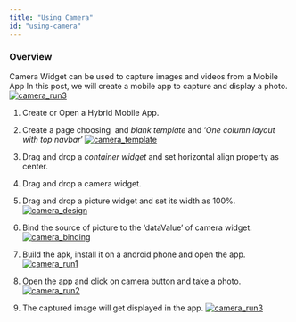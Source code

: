 ```yaml
---
title: "Using Camera"
id: "using-camera"
---
```


### Overview

Camera Widget can be used to capture images and videos from a Mobile App In this post, we will create a mobile app to capture and display a photo. [![camera_run3](/learn/assets/camera_run3.png)](/learn/assets/camera_run3.png)

1. Create or Open a Hybrid Mobile App.
2. Create a page choosing  and _blank template_ and ‘_One column layout with top navbar_’ [![camera_template](/learn/assets/camera_template.png)](/learn/assets/camera_template.png)
3. Drag and drop a _container widget_ and set horizontal align property as center.
4. Drag and drop a camera widget.
5. Drag and drop a picture widget and set its width as 100%. [![camera_design](/learn/assets/camera_design.png)](/learn/assets/camera_design.png)
6. Bind the source of picture to the ‘dataValue’ of camera widget. [![camera_binding](/learn/assets/camera_binding.png)](/learn/assets/camera_binding.png)

1. Build the apk, install it on a android phone and open the app. [![camera_run1](/learn/assets/camera_run1.png)](/learn/assets/camera_run1.png)
2. Open the app and click on camera button and take a photo. [![camera_run2](/learn/assets/camera_run2.png)](/learn/assets/camera_run2.png)
3. The captured image will get displayed in the app. [![camera_run3](/learn/assets/camera_run3.png)](/learn/assets/camera_run3.png)
